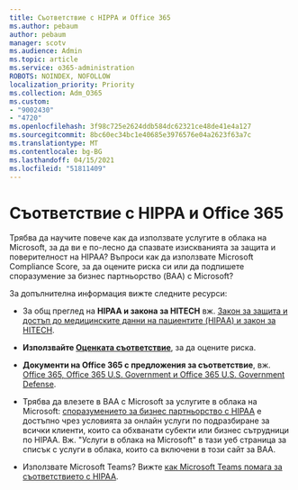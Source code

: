 ```yaml
---
title: Съответствие с HIPPA и Office 365
ms.author: pebaum
author: pebaum
manager: scotv
ms.audience: Admin
ms.topic: article
ms.service: o365-administration
ROBOTS: NOINDEX, NOFOLLOW
localization_priority: Priority
ms.collection: Adm_O365
ms.custom:
- "9002430"
- "4720"
ms.openlocfilehash: 3f98c725e2624ddb584dc62321ce48de41e4a127
ms.sourcegitcommit: 8bc60ec34bc1e40685e3976576e04a2623f63a7c
ms.translationtype: MT
ms.contentlocale: bg-BG
ms.lasthandoff: 04/15/2021
ms.locfileid: "51811409"
---
```

# <a name="hippa-compliance-and-office-365"></a>Съответствие с HIPPA и Office 365

Трябва да научите повече как да използвате услугите в облака на Microsoft, за да ви е по-лесно да спазвате изискванията за защита и поверителност на HIPAA?  Въпроси как да използвате Microsoft Compliance Score, за да оцените риска си или да подпишете споразумение за бизнес партньорство (BAA) с Microsoft?  

За допълнителна информация вижте следните ресурси:

- За общ преглед на **HIPAA и закона за HITECH** вж. [Закон за защита и достъп до медицинските данни на пациентите (HIPAA) и закон за HITECH](https://docs.microsoft.com/microsoft-365/compliance/offering-hipaa-hitech?view=o365-worldwide).

- **Използвайте [Оценката съответствие](https://docs.microsoft.com/microsoft-365/compliance/offering-hipaa-hitech?view=o365-worldwide#use-microsoft-compliance-score-to-assess-your-risk)**, за да оцените риска.

- **Документи на Office 365 с предложения за съответствие**, вж. [Office 365, Office 365 U.S. Government и Office 365 U.S. Government Defense](https://go.microsoft.com/fwlink/p/?LinkID=2077751).

- Трябва да влезете в BAA с Microsoft за услугите в облака на Microsoft: [споразумението за бизнес партньорство с HIPAA](https://aka.ms/BAA) е достъпно чрез условията за онлайн услуги по подразбиране за всички клиенти, които са обхванати субекти или бизнес сътрудници по HIPAA. Вж. "Услуги в облака на Microsoft" в тази уеб страница за списък с услуги в облака, които са включени в този сайт за BAA.

- Използвате Microsoft Teams? Вижте [как Microsoft Teams помага за съответствието с HIPAA](https://www.microsoft.com/microsoft-365/blog/2019/04/30/white-paper-microsoft-teams-healthcare-providers-hipaa-compliance/).
